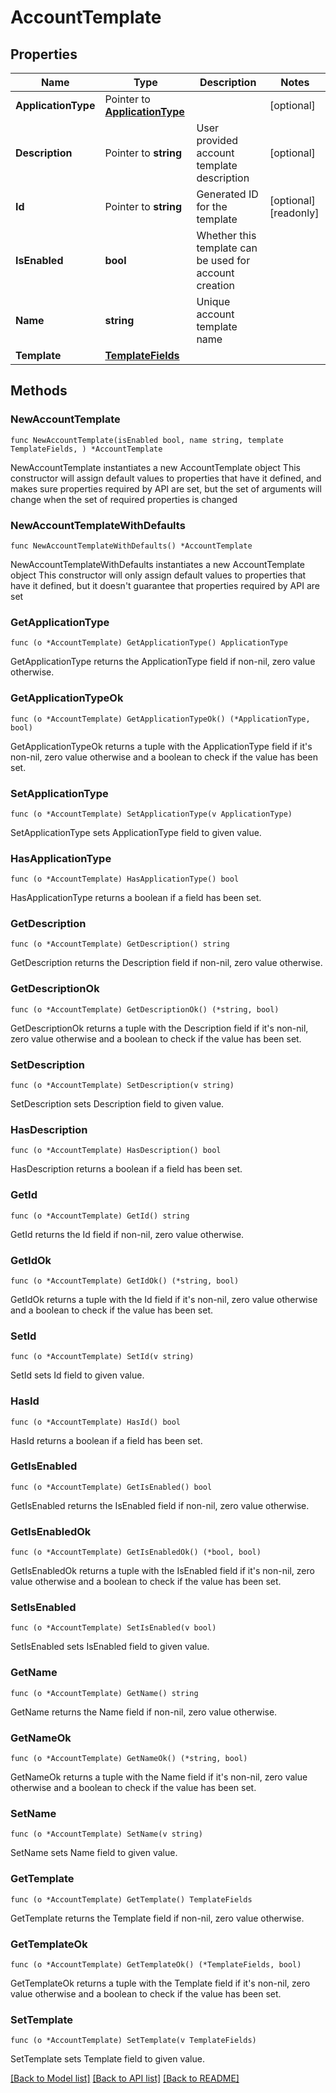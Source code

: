 # AccountTemplate

## Properties

Name | Type | Description | Notes
------------ | ------------- | ------------- | -------------
**ApplicationType** | Pointer to [**ApplicationType**](ApplicationType.md) |  | [optional] 
**Description** | Pointer to **string** | User provided account template description | [optional] 
**Id** | Pointer to **string** | Generated ID for the template | [optional] [readonly] 
**IsEnabled** | **bool** | Whether this template can be used for account creation | 
**Name** | **string** | Unique account template name | 
**Template** | [**TemplateFields**](TemplateFields.md) |  | 

## Methods

### NewAccountTemplate

`func NewAccountTemplate(isEnabled bool, name string, template TemplateFields, ) *AccountTemplate`

NewAccountTemplate instantiates a new AccountTemplate object
This constructor will assign default values to properties that have it defined,
and makes sure properties required by API are set, but the set of arguments
will change when the set of required properties is changed

### NewAccountTemplateWithDefaults

`func NewAccountTemplateWithDefaults() *AccountTemplate`

NewAccountTemplateWithDefaults instantiates a new AccountTemplate object
This constructor will only assign default values to properties that have it defined,
but it doesn't guarantee that properties required by API are set

### GetApplicationType

`func (o *AccountTemplate) GetApplicationType() ApplicationType`

GetApplicationType returns the ApplicationType field if non-nil, zero value otherwise.

### GetApplicationTypeOk

`func (o *AccountTemplate) GetApplicationTypeOk() (*ApplicationType, bool)`

GetApplicationTypeOk returns a tuple with the ApplicationType field if it's non-nil, zero value otherwise
and a boolean to check if the value has been set.

### SetApplicationType

`func (o *AccountTemplate) SetApplicationType(v ApplicationType)`

SetApplicationType sets ApplicationType field to given value.

### HasApplicationType

`func (o *AccountTemplate) HasApplicationType() bool`

HasApplicationType returns a boolean if a field has been set.

### GetDescription

`func (o *AccountTemplate) GetDescription() string`

GetDescription returns the Description field if non-nil, zero value otherwise.

### GetDescriptionOk

`func (o *AccountTemplate) GetDescriptionOk() (*string, bool)`

GetDescriptionOk returns a tuple with the Description field if it's non-nil, zero value otherwise
and a boolean to check if the value has been set.

### SetDescription

`func (o *AccountTemplate) SetDescription(v string)`

SetDescription sets Description field to given value.

### HasDescription

`func (o *AccountTemplate) HasDescription() bool`

HasDescription returns a boolean if a field has been set.

### GetId

`func (o *AccountTemplate) GetId() string`

GetId returns the Id field if non-nil, zero value otherwise.

### GetIdOk

`func (o *AccountTemplate) GetIdOk() (*string, bool)`

GetIdOk returns a tuple with the Id field if it's non-nil, zero value otherwise
and a boolean to check if the value has been set.

### SetId

`func (o *AccountTemplate) SetId(v string)`

SetId sets Id field to given value.

### HasId

`func (o *AccountTemplate) HasId() bool`

HasId returns a boolean if a field has been set.

### GetIsEnabled

`func (o *AccountTemplate) GetIsEnabled() bool`

GetIsEnabled returns the IsEnabled field if non-nil, zero value otherwise.

### GetIsEnabledOk

`func (o *AccountTemplate) GetIsEnabledOk() (*bool, bool)`

GetIsEnabledOk returns a tuple with the IsEnabled field if it's non-nil, zero value otherwise
and a boolean to check if the value has been set.

### SetIsEnabled

`func (o *AccountTemplate) SetIsEnabled(v bool)`

SetIsEnabled sets IsEnabled field to given value.


### GetName

`func (o *AccountTemplate) GetName() string`

GetName returns the Name field if non-nil, zero value otherwise.

### GetNameOk

`func (o *AccountTemplate) GetNameOk() (*string, bool)`

GetNameOk returns a tuple with the Name field if it's non-nil, zero value otherwise
and a boolean to check if the value has been set.

### SetName

`func (o *AccountTemplate) SetName(v string)`

SetName sets Name field to given value.


### GetTemplate

`func (o *AccountTemplate) GetTemplate() TemplateFields`

GetTemplate returns the Template field if non-nil, zero value otherwise.

### GetTemplateOk

`func (o *AccountTemplate) GetTemplateOk() (*TemplateFields, bool)`

GetTemplateOk returns a tuple with the Template field if it's non-nil, zero value otherwise
and a boolean to check if the value has been set.

### SetTemplate

`func (o *AccountTemplate) SetTemplate(v TemplateFields)`

SetTemplate sets Template field to given value.



[[Back to Model list]](../README.md#documentation-for-models) [[Back to API list]](../README.md#documentation-for-api-endpoints) [[Back to README]](../README.md)


